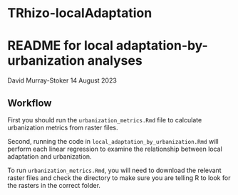 # TRhizo-localAdaptation


README for local adaptation-by-urbanization analyses
================
David Murray-Stoker
14 August 2023



## Workflow


First you should run the `urbanization_metrics.Rmd` file to calculate urbanization metrics from raster files.

Second, running the code in `local_adaptation_by_urbanization.Rmd` will perform each linear regression to examine the relationship between local adaptation and urbanization.

To run `urbanization_metrics.Rmd`, you will need to download the relevant raster files and check the directory to make sure you are telling R to look for the rasters in the correct folder.